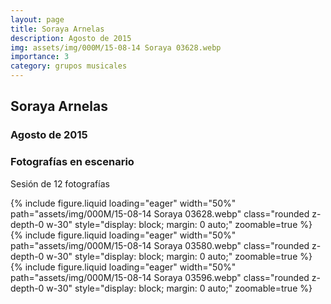 ```yaml
---
layout: page
title: Soraya Arnelas
description: Agosto de 2015
img: assets/img/000M/15-08-14 Soraya 03628.webp
importance: 3
category: grupos musicales
---
```


## Soraya Arnelas
### Agosto de 2015
### Fotografías en escenario
Sesión de 12 fotografías

<div class="text-center">
{% include figure.liquid loading="eager" width="50%" path="assets/img/000M/15-08-14 Soraya 03628.webp" class="rounded z-depth-0 w-30" style="display: block; margin: 0 auto;" zoomable=true %}   
</div>

<div class="text-center">
{% include figure.liquid loading="eager" width="50%" path="assets/img/000M/15-08-14 Soraya 03580.webp" class="rounded z-depth-0 w-30" style="display: block; margin: 0 auto;" zoomable=true %}   
</div>

<div class="text-center">
{% include figure.liquid loading="eager" width="50%" path="assets/img/000M/15-08-14 Soraya 03596.webp" class="rounded z-depth-0 w-30" style="display: block; margin: 0 auto;" zoomable=true %}   
</div>
